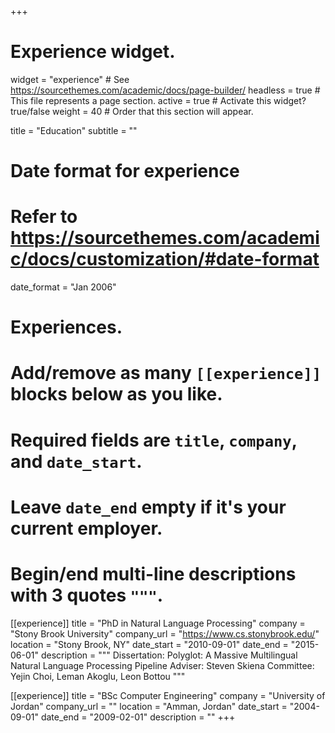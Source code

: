 +++
# Experience widget.
widget = "experience"  # See https://sourcethemes.com/academic/docs/page-builder/
headless = true  # This file represents a page section.
active = true  # Activate this widget? true/false
weight = 40  # Order that this section will appear.

title = "Education"
subtitle = ""

# Date format for experience
#   Refer to https://sourcethemes.com/academic/docs/customization/#date-format
date_format = "Jan 2006"

# Experiences.
#   Add/remove as many `[[experience]]` blocks below as you like.
#   Required fields are `title`, `company`, and `date_start`.
#   Leave `date_end` empty if it's your current employer.
#   Begin/end multi-line descriptions with 3 quotes `"""`.
[[experience]]
  title = "PhD in Natural Language Processing"
  company = "Stony Brook University"
  company_url = "https://www.cs.stonybrook.edu/"
  location = "Stony Brook, NY"
  date_start = "2010-09-01"
  date_end = "2015-06-01"
  description = """
  Dissertation: Polyglot: A Massive Multilingual Natural Language Processing Pipeline
  Adviser: Steven Skiena
  Committee: Yejin Choi, Leman Akoglu, Leon Bottou
  """

[[experience]]
  title = "BSc Computer Engineering"
  company = "University of Jordan"
  company_url = ""
  location = "Amman, Jordan"
  date_start = "2004-09-01"
  date_end = "2009-02-01"
  description = ""
+++

